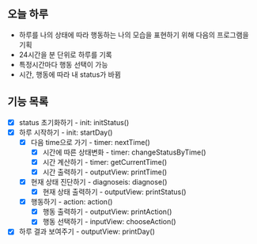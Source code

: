 ## 오늘 하루

- 하루를 나의 상태에 따라 행동하는 나의 모습을 표현하기 위해 다음의 프로그램을 기획
- 24시간을 분 단위로 하루를 기록
- 특정시간마다 행동 선택이 가능
- 시간, 행동에 따라 내 status가 바뀜

## 기능 목록

- [x] status 초기화하기 - init: initStatus()
- [x] 하루 시작하기 - init: startDay()
  - [x] 다음 time으로 가기 - timer: nextTime()
    - [x] 시간에 따른 상태변화 - timer: changeStatusByTime()
    - [x] 시간 계산하기 - timer: getCurrentTime()
    - [x] 시간 출력하기 - outputView: printTime()
  - [x] 현재 상태 진단하기 - diagnoseis: diagnose()
    - [x] 현재 상태 출력하기 - outputView: printStatus()
  - [x] 행동하기 - action: action()
    - [x] 행동 출력하기 - outputView: printAction()
    - [x] 행동 선택하기 - inputView: chooseAction()
- [x] 하루 결과 보여주기 - outputView: printDay()